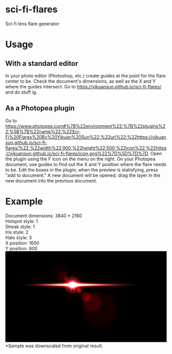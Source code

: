 # sci-fi-flares
Sci-fi lens flare generator

# Usage
<h2>With a standard editor</h2>
In your photo editor (Photoshop, etc.) create guides at the point for the flare center to be. Check the document's dimensions, as well as the X and Y where the guides intersect. Go to <a href="https://yikuansun.github.io/sci-fi-flares/">https://yikuansun.github.io/sci-fi-flares/</a> and do stuff ig.
<h2>As a Photopea plugin</h2>
Go to <a href="https://www.photopea.com#%7B%22environment%22:%7B%22plugins%22:%5B%7B%22name%22:%22Sci-Fi%20Flares%20By%20Yikuan%20Sun%22,%22url%22:%22https://yikuansun.github.io/sci-fi-flares/%22,%22width%22:900,%22height%22:500,%22icon%22:%22https://yikuansun.github.io/sci-fi-flares/icon.png%22%7D%5D%7D%7D">https://www.photopea.com#%7B%22environment%22:%7B%22plugins%22:%5B%7B%22name%22:%22Sci-Fi%20Flares%20By%20Yikuan%20Sun%22,%22url%22:%22https://yikuansun.github.io/sci-fi-flares/%22,%22width%22:900,%22height%22:500,%22icon%22:%22https://yikuansun.github.io/sci-fi-flares/icon.png%22%7D%5D%7D%7D</a>. Open the plugin using the F icon on the menu on the right. On your Photopea document, use guides to find out the X and Y position where the flare needs to be. Edit the boxes in the plugin; when the preview is statisfying, press "add to document." A new document will be opened; drag the layer in the new document into the previous document.

# Example
Document dimensions: 3840 * 2160<br />
Hotspot style: 1<br />
Streak style: 1<br />
Iris style: 2<br />
Halo style: 3<br />
X position: 1600<br />
Y position: 800<br />
<img src="demoflare.jpg" />*Sample was downscaled from original result.
